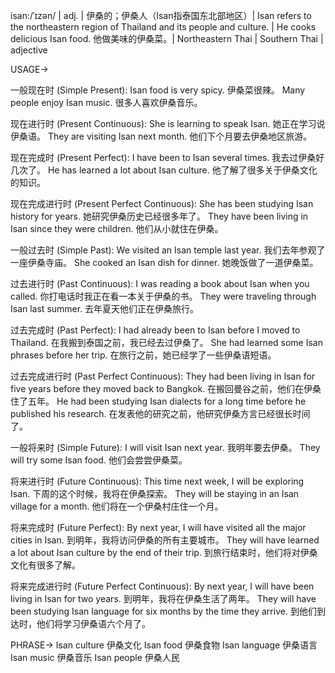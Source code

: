 isan:/ˈɪzən/ | adj. | 伊桑的；伊桑人（Isan指泰国东北部地区）| Isan refers to the northeastern region of Thailand and its people and culture. |  He cooks delicious Isan food. 他做美味的伊桑菜。|  Northeastern Thai | Southern Thai | adjective


USAGE->

一般现在时 (Simple Present):
Isan food is very spicy. 伊桑菜很辣。
Many people enjoy Isan music. 很多人喜欢伊桑音乐。

现在进行时 (Present Continuous):
She is learning to speak Isan. 她正在学习说伊桑语。
They are visiting Isan next month. 他们下个月要去伊桑地区旅游。

现在完成时 (Present Perfect):
I have been to Isan several times. 我去过伊桑好几次了。
He has learned a lot about Isan culture. 他了解了很多关于伊桑文化的知识。

现在完成进行时 (Present Perfect Continuous):
She has been studying Isan history for years. 她研究伊桑历史已经很多年了。
They have been living in Isan since they were children. 他们从小就住在伊桑。


一般过去时 (Simple Past):
We visited an Isan temple last year. 我们去年参观了一座伊桑寺庙。
She cooked an Isan dish for dinner. 她晚饭做了一道伊桑菜。

过去进行时 (Past Continuous):
I was reading a book about Isan when you called. 你打电话时我正在看一本关于伊桑的书。
They were traveling through Isan last summer. 去年夏天他们正在伊桑旅行。


过去完成时 (Past Perfect):
I had already been to Isan before I moved to Thailand. 在我搬到泰国之前，我已经去过伊桑了。
She had learned some Isan phrases before her trip. 在旅行之前，她已经学了一些伊桑语短语。


过去完成进行时 (Past Perfect Continuous):
They had been living in Isan for five years before they moved back to Bangkok. 在搬回曼谷之前，他们在伊桑住了五年。
He had been studying Isan dialects for a long time before he published his research. 在发表他的研究之前，他研究伊桑方言已经很长时间了。


一般将来时 (Simple Future):
I will visit Isan next year. 我明年要去伊桑。
They will try some Isan food. 他们会尝尝伊桑菜。


将来进行时 (Future Continuous):
This time next week, I will be exploring Isan. 下周的这个时候，我将在伊桑探索。
They will be staying in an Isan village for a month. 他们将在一个伊桑村庄住一个月。


将来完成时 (Future Perfect):
By next year, I will have visited all the major cities in Isan. 到明年，我将访问伊桑的所有主要城市。
They will have learned a lot about Isan culture by the end of their trip. 到旅行结束时，他们将对伊桑文化有很多了解。


将来完成进行时 (Future Perfect Continuous):
By next year, I will have been living in Isan for two years. 到明年，我将在伊桑生活了两年。
They will have been studying Isan language for six months by the time they arrive. 到他们到达时，他们将学习伊桑语六个月了。



PHRASE->
Isan culture 伊桑文化
Isan food 伊桑食物
Isan language 伊桑语言
Isan music 伊桑音乐
Isan people 伊桑人民
